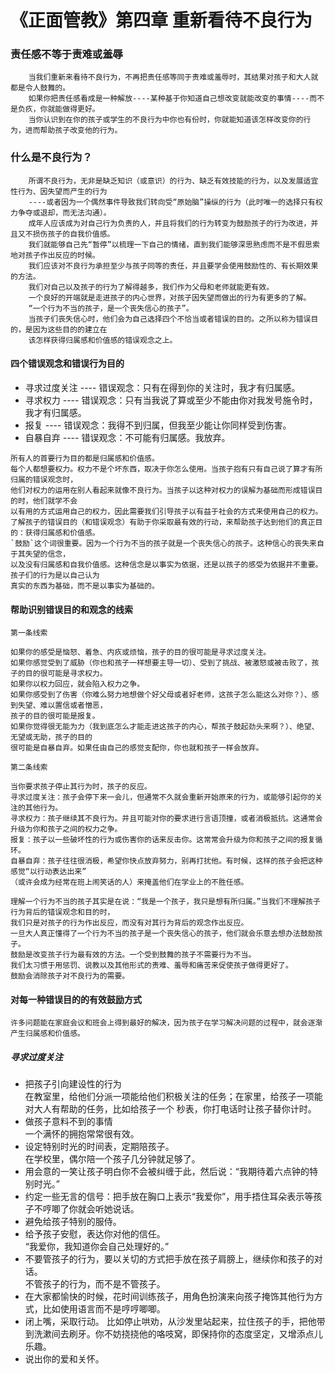 # 《正面管教》第四章 重新看待不良行为

### 责任感不等于责难或羞辱
        当我们重新来看待不良行为，不再把责任感等同于责难或羞辱时，其结果对孩子和大人就都是令人鼓舞的。
        如果你把责任感看成是一种解放----某种基于你知道自己想改变就能改变的事情----而不是负疚，你就能做得更好。
        当你认识到在你的孩子或学生的不良行为中你也有份时，你就能知道该怎样改变你的行为，进而帮助孩子改变他的行为。
### 什么是不良行为？
        所谓不良行为，无非是缺乏知识（或意识）的行为、缺乏有效技能的行为，以及发展适宜性行为、因失望而产生的行为
        ----或者因为一个偶然事件导致我们转向受“原始脑”操纵的行为（此时唯一的选择只有权力争夺或退却，而无法沟通）。
        成年人应该成为对自己行为负责的人，并且将我们的行为转变为鼓励孩子的行为改进，并且又不损伤孩子的自我价值感。
        我们就能够自己先“暂停”以梳理一下自己的情绪，直到我们能够深思熟虑而不是不假思索地对孩子作出反应的时候。
        我们应该对不良行为承担至少与孩子同等的责任，并且要学会使用鼓励性的、有长期效果的方法。
        我们对自己以及孩子的行为了解得越多，我们作为父母和老师就能更有效。
        一个良好的开端就是走进孩子的内心世界，对孩子因失望而做出的行为有更多的了解。
        “一个行为不当的孩子，是一个丧失信心的孩子”。
        当孩子们丧失信心时，他们会为自己选择四个不恰当或者错误的目的。之所以称为错误目的，是因为这些目的的建立在
        该怎样获得归属感和价值感的错误观念之上。
        
#### 四个错误观念和错误行为目的

   - 寻求过度关注 ---- 错误观念：只有在得到你的关注时，我才有归属感。
   - 寻求权力 ---- 错误观念：只有当我说了算或至少不能由你对我发号施令时，我才有归属感。
   - 报复 ---- 错误观念：我得不到归属，但我至少能让你同样受到伤害。
   - 自暴自弃 ---- 错误观念：不可能有归属感。我放弃。     
            
            
            
   
   
   
    所有人的首要行为目的都是归属感和价值感。
    每个人都想要权力。权力不是个坏东西，取决于你怎么使用。当孩子抱有只有自己说了算才有所归属的错误观念时，
    他们对权力的运用在别人看起来就像不良行为。当孩子以这种对权力的误解为基础而形成错误目的时，他们就学不会
    以有用的方式运用自己的权力，因此需要我们引导孩子以有益于社会的方式来使用自己的权力。
    了解孩子的错误目的（和错误观念）有助于你采取最有效的行动，来帮助孩子达到他们的真正目的：获得归属感和价值感。
    `鼓励`这个词很重要。因为一个行为不当的孩子就是一个丧失信心的孩子。这种信心的丧失来自于其失望的信念，
    以及没有归属感和自我价值感。这种信念是以事实为依据，还是以孩子的感受为依据并不重要。孩子们的行为是以自己认为
    真实的东西为基础，而不是以事实为基础的。

#### 帮助识别错误目的和观念的线索
    第一条线索
    
    如果你的感受是恼怒、着急、内疚或烦恼，孩子的目的很可能是寻求过度关注。
    如果你感觉受到了威胁（你也和孩子一样想要主导一切）、受到了挑战、被激怒或被击败了，孩子的目的很可能是寻求权力。
    如果你以权力回应，就会陷入权力之争。
    如果你感受到了伤害（你难么努力地想做个好父母或者好老师，这孩子怎么能这么对你？）、感到失望、难以置信或者憎恶，
    孩子的目的很可能是报复。
    如果你觉得很无能为力（我到底怎么才能走进这孩子的内心，帮孩子鼓起劲头来啊？）、绝望、无望或无助，孩子的目的
    很可能是自暴自弃。如果任由自己的感觉支配你，你也就和孩子一样会放弃。
    
    第二条线索
    
    当你要求孩子停止其行为时，孩子的反应。
    寻求过度关注：孩子会停下来一会儿，但通常不久就会重新开始原来的行为，或能够引起你的关注的其他行为。
    寻求权力：孩子继续其不良行为。并且可能对你的要求进行言语顶撞，或者消极抵抗。这通常会升级为你和孩子之间的权力之争。
    报复：孩子以一些破坏性的行为或伤害你的话来反击你。这常常会升级为你和孩子之间的报复循环。
    自暴自弃：孩子往往很消极，希望你快点放弃努力，别再打扰他。有时候，这样的孩子会把这种感觉“以行动表达出来”
    （或许会成为经常在班上闹笑话的人）来掩盖他们在学业上的不胜任感。
    
    理解一个行为不当的孩子其实是在说：“我是一个孩子，我只是想有所归属。”当我们不理解孩子行为背后的错误观念和目的时，
    我们只是对孩子的行为作出反应，而没有对其行为背后的观念作出反应。
    一旦大人真正懂得了一个行为不当的孩子是一个丧失信心的孩子，他们就会乐意去想办法鼓励孩子。
    鼓励是改变孩子行为最有效的方法。一个受到鼓舞的孩子不需要行为不当。
    我们太习惯于用惩罚、说教以及其他形式的责难、羞辱和痛苦来促使孩子做得更好了。
    鼓励会消除孩子对不良行为的需要。
    
    
#### 对每一种错误目的的有效鼓励方式
    许多问题能在家庭会议和班会上得到最好的解决，因为孩子在学习解决问题的过程中，就会逐渐产生归属感和价值感。
##### 寻求过度关注      
        
   - 把孩子引向建设性的行为        
        在教室里，给他们分派一项能给他们积极关注的任务；在家里，给孩子一项能对大人有帮助的任务，比如给孩子一个
        秒表，你打电话时让孩子替你计时。
   - 做孩子意料不到的事情     
        一个满怀的拥抱常常很有效。
   - 设定特别时光的时间表，定期陪孩子。      
        在学校里，偶尔陪一个孩子几分钟就足够了。
   - 用会意的一笑让孩子明白你不会被纠缠于此，然后说：“我期待着六点钟的特别时光。”
   - 约定一些无言的信号：把手放在胸口上表示“我爱你”，用手捂住耳朵表示等孩子不哼唧了你就会听她说话。
   - 避免给孩子特别的服侍。
   - 给予孩子安慰，表达你对他的信任。       
        “我爱你，我知道你会自己处理好的。”
   - 不要管孩子的行为，要以关切的方式把手放在孩子肩膀上，继续你和孩子的对话。       
        不管孩子的行为，而不是不管孩子。
   - 在大家都愉快的时候，花时间训练孩子，用角色扮演来向孩子掩饰其他行为方式，比如使用语言而不是哼哼唧唧。
   - 闭上嘴，采取行动。
        比如停止哄劝，从沙发里站起来，拉住孩子的手，把他带到洗漱间去刷牙。你不妨挠挠他的咯吱窝，即保持你的态度坚定，又增添点儿乐趣。
   - 说出你的爱和关怀。
   